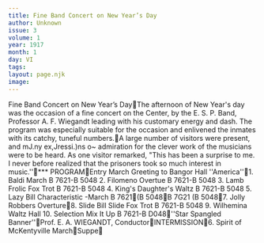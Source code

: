 ```yaml
---
title: Fine Band Concert on New Year’s Day
author: Unknown
issue: 3
volume: 1
year: 1917
month: 1
day: VI
tags:
layout: page.njk
image:
---
```

Fine Band Concert on New Year’s DayThe afternoon of New Year's day was the occasion of a fine concert on the Center, by the E. S. P. Band, Professor A. F. Wiegandt leading with his customary energy and dash. The program was especially suitable for the occasion and enlivened the inmates with its catchy, tuneful numbers.A large number of visitors were present, and mJ.ny ex,Jressi.)ns o~ admiration for the clever work of the musicians were to be heard. As one visitor remarked, "This has been a surprise to me. I never before realized that the prisoners took so much interest in music.''*** PROGRAMEntry March Greeting to Bangor Hall ''America''1. Baldi March B 7621-B 5048 2. Filomeno Overtue B 7621-B 5048 3. Lamb Frolic Fox Trot B 7621-B 5048 4. King's Daughter's Waltz B 7621-B 5048 5. Lazy Bill Characteristic -March B 7621(B 5048B 7G21 (B 50487. Jolly Robbers Overture8. Slide Bill Slide Fox Trot B 7621-B 5048 9. Wilhemina Waltz Hall 10. Selection Mix It Up B 7621-B D048''Star Spangled Banner''Prof. E. A. WIEGANDT, ConductorINTERMISSION6. Spirit of McKentyville MarchSuppe
